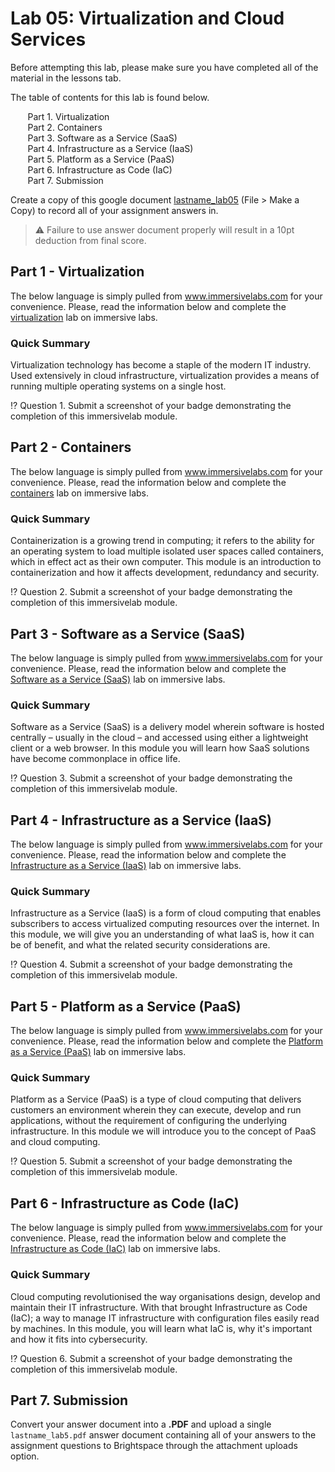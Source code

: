 # Lab 05: Virtualization and Cloud Services

Before attempting this lab, please make sure you have completed all of the material in the lessons tab.

The table of contents for this lab is found below.

&nbsp;&nbsp;&nbsp;&nbsp;&nbsp;&nbsp; Part 1. Virtualization <br>
&nbsp;&nbsp;&nbsp;&nbsp;&nbsp;&nbsp; Part 2. Containers <br>
&nbsp;&nbsp;&nbsp;&nbsp;&nbsp;&nbsp; Part 3. Software as a Service (SaaS) <br>
&nbsp;&nbsp;&nbsp;&nbsp;&nbsp;&nbsp; Part 4. Infrastructure as a Service (IaaS) <br>
&nbsp;&nbsp;&nbsp;&nbsp;&nbsp;&nbsp; Part 5. Platform as a Service (PaaS) <br>
&nbsp;&nbsp;&nbsp;&nbsp;&nbsp;&nbsp; Part 6. Infrastructure as Code (IaC) <br>
&nbsp;&nbsp;&nbsp;&nbsp;&nbsp;&nbsp; Part 7. Submission <br>

Create a copy of this google document [lastname_lab05](https://docs.google.com/document/d/1DdvGHChAwFuc1hRouwbZ4rz27R2TGQHaHIZA8Or0SvI/edit?usp=sharing) (File > Make a Copy) to record all of your assignment answers in.

> :warning: Failure to use answer document properly will result in a 10pt deduction from final score.

## Part 1 - Virtualization

The below language is simply pulled from www.immersivelabs.com for your convenience. Please, read the information below and complete the [virtualization](https://immersivelabs.online/labs/virtualisation/category/cloud-fundamentals/series/cloud-security) lab on immersive labs.

### Quick Summary

Virtualization technology has become a staple of the modern IT industry. Used extensively in cloud infrastructure, virtualization provides a means of running multiple operating systems on a single host.

:interrobang: Question 1. Submit a screenshot of your badge demonstrating the completion of this immersivelab module.

## Part 2 - Containers

The below language is simply pulled from www.immersivelabs.com for your convenience. Please, read the information below and complete the [containers](https://immersivelabs.online/labs/containers/category/cloud-fundamentals/series/cloud-security) lab on immersive labs.

### Quick Summary

Containerization is a growing trend in computing; it refers to the ability for an operating system to load multiple isolated user spaces called containers, which in effect act as their own computer. This module is an introduction to containerization and how it affects development, redundancy and security.

:interrobang: Question 2. Submit a screenshot of your badge demonstrating the completion of this immersivelab module.


## Part 3 - Software as a Service (SaaS)

The below language is simply pulled from www.immersivelabs.com for your convenience. Please, read the information below and complete the [Software as a Service (SaaS)](https://immersivelabs.online/labs/software-as-a-service-saas/category/cloud-fundamentals/series/cloud-security) lab on immersive labs.

### Quick Summary

Software as a Service (SaaS) is a delivery model wherein software is hosted centrally – usually in the cloud – and accessed using either a lightweight client or a web browser. In this module you will learn how SaaS solutions have become commonplace in office life.

:interrobang: Question 3. Submit a screenshot of your badge demonstrating the completion of this immersivelab module.

## Part 4 - Infrastructure as a Service (IaaS)

The below language is simply pulled from www.immersivelabs.com for your convenience. Please, read the information below and complete the [Infrastructure as a Service (IaaS)](https://immersivelabs.online/labs/infrastructure-as-a-service-iaas/category/cloud-fundamentals/series/cloud-security) lab on immersive labs.

### Quick Summary

Infrastructure as a Service (IaaS) is a form of cloud computing that enables subscribers to access virtualized computing resources over the internet. In this module, we will give you an understanding of what IaaS is, how it can be of benefit, and what the related security considerations are.

:interrobang: Question 4. Submit a screenshot of your badge demonstrating the completion of this immersivelab module.


## Part 5 - Platform as a Service (PaaS)

The below language is simply pulled from www.immersivelabs.com for your convenience. Please, read the information below and complete the [Platform as a Service (PaaS)](https://immersivelabs.online/labs/platform-as-a-service-paas/category/cloud-fundamentals/series/cloud-security) lab on immersive labs.

### Quick Summary

Platform as a Service (PaaS) is a type of cloud computing that delivers customers an environment wherein they can execute, develop and run applications, without the requirement of configuring the underlying infrastructure. In this module we will introduce you to the concept of PaaS and cloud computing.

:interrobang: Question 5. Submit a screenshot of your badge demonstrating the completion of this immersivelab module.


## Part 6 - Infrastructure as Code (IaC)

The below language is simply pulled from www.immersivelabs.com for your convenience. Please, read the information below and complete the [Infrastructure as Code (IaC)](https://immersivelabs.online/labs/infrastructure-as-code-iac/category/cloud-fundamentals/series/cloud-security) lab on immersive labs.

### Quick Summary

Cloud computing revolutionised the way organisations design, develop and maintain their IT infrastructure. With that brought Infrastructure as Code (IaC); a way to manage IT infrastructure with configuration files easily read by machines. In this module, you will learn what IaC is, why it's important and how it fits into cybersecurity.

:interrobang: Question 6. Submit a screenshot of your badge demonstrating the completion of this immersivelab module.



## Part 7. Submission

Convert your answer document into a **.PDF** and upload a single `lastname_lab5.pdf` answer document containing all of your answers to the assignment questions to Brightspace through the attachment uploads option.
